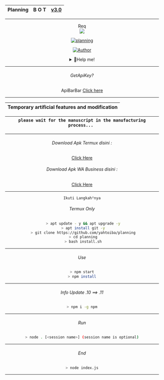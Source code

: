 | Planning | B O T | [v3.0](https://github.com/yahtoiba) |
| :-: | :-: | :-: |
---------

<p align="center"> 
  Req<br>
  <img src="https://profile-counter.glitch.me/yahtoiba-planning/count.svg" />
</p>
<p align="center">
<a href="#"><img title="planning" src="https://img.shields.io/badge/-planning-green?colorA=%23ff0000&colorB=%23017e40&style=for-the-badge"></a>
</p>

<p align="center">
<a href="https://github.com/yahtoiba"><img title="Author" src="https://img.shields.io/badge/DEV-PLANNING-red?style=for-the-badge&logo=github"></a>
</p>

<div align="center">
<details>
 <summary>🍥Help me!</summary>
 
 [ClickHere](https://bit.ly/ClickDiSinii)
 
</details>

---------
###### GetApiKey?
 ApiBarBar [Click here](https://mhankbarbar.tech)

---------

| Temporary artificial features and modification |
| :-: |


| ```please wait for the manuscript in the manufacturing process... ``` |
| :-: |

---------

###### Download Apk Termux disini :

[Click Here](https://play.google.com/store/apps/details?id=com.termux) 

###### Download Apk WA Business disini :

[Click Here](https://play.google.com/store/apps/details?id=com.whatsapp.w4b) 

---------

```Ikuti Langkah²nya```

###### Termux Only

```bash
 > apt update - y && apt upgrade -y
 > apt install git -y
 > git clone https://github.com/yahtoiba/planning
 > cd planning
 > bash install.sh
```
---------

###### Use

```bash
> npm start
> npm install
```
--------

###### Info Update .10 ==> .11
```bash
> npm i -g npm
```

--------


###### Run
```bash
> node . [<session name>] (session name is optional)
```

---------


###### End
```bash
> node index.js
```

---------
